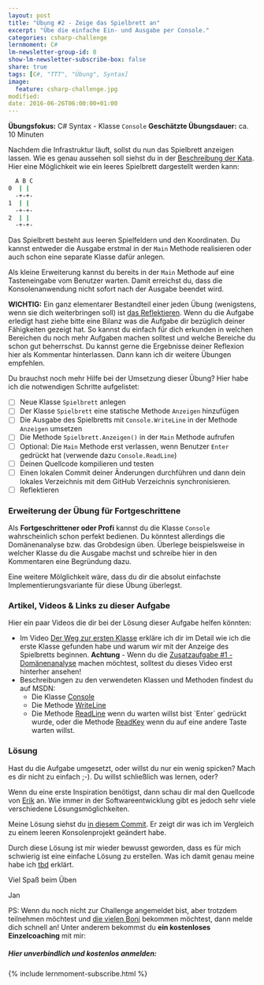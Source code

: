 ```yaml
---
layout: post
title: "Übung #2 - Zeige das Spielbrett an"
excerpt: "Übe die einfache Ein- und Ausgabe per Console."
categories: csharp-challenge
lernmoment: C#
lm-newsletter-group-id: 8
show-lm-newsletter-subscribe-box: false
share: true
tags: [C#, "TTT", "Übung", Syntax]
image:
  feature: csharp-challenge.jpg
modified:
date: 2016-06-26T06:00:00+01:00
---
```


**Übungsfokus:** C# Syntax - Klasse `Console`
**Geschätzte Übungsdauer:** ca. 10 Minuten

Nachdem die Infrastruktur läuft, sollst du nun das Spielbrett anzeigen lassen. Wie es genau aussehen soll siehst du in der [Beschreibung der Kata](http://ccd-school.de/coding-dojo/application-katas/tic-tac-toe/). Hier eine Möglichkeit wie ein leeres Spielbrett dargestellt werden kann:

```sh
  A B C
0  | |
  -+-+- 
1  | |
  -+-+- 
2  | |
  -+-+- 
```

Das Spielbrett besteht aus leeren Spielfeldern und den Koordinaten. Du kannst entweder die Ausgabe erstmal in der `Main` Methode realisieren oder auch schon eine separate Klasse dafür anlegen.

Als kleine Erweiterung kannst du bereits in der `Main` Methode auf eine Tasteneingabe vom Benutzer warten. Damit erreichst du, dass die Konsolenanwendung nicht sofort nach der Ausgabe beendet wird.

**WICHTIG:** Ein ganz elementarer Bestandteil einer jeden Übung (wenigstens, wenn sie dich weiterbringen soll) ist [das Reflektieren](http://clean-code-developer.de/die-grade/roter-grad/#Taeglich_reflektieren). Wenn du die Aufgabe erledigt hast ziehe bitte eine Bilanz was die Aufgabe dir bezüglich deiner Fähigkeiten gezeigt hat. So kannst du einfach für dich erkunden in welchen Bereichen du noch mehr Aufgaben machen solltest und welche Bereiche du schon gut beherrschst. Du kannst gerne die Ergebnisse deiner Reflexion hier als Kommentar hinterlassen. Dann kann ich dir weitere Übungen empfehlen.

Du brauchst noch mehr Hilfe bei der Umsetzung dieser Übung? Hier habe ich die notwendigen Schritte aufgelistet:

  - [  ] Neue Klasse `Spielbrett` anlegen
  - [  ] Der Klasse `Spielbrett` eine statische Methode `Anzeigen` hinzufügen
  - [  ] Die Ausgabe des Spielbretts mit `Console.WriteLine` in der Methode `Anzeigen` umsetzen
  - [  ] Die Methode `Spielbrett.Anzeigen()` in der `Main` Methode aufrufen
  - [  ] Optional: Die `Main` Methode erst verlassen, wenn Benutzer `Enter` gedrückt hat (verwende dazu `Console.ReadLine`)
  - [  ] Deinen Quellcode kompilieren und testen
  - [  ] Einen lokalen Commit deiner Änderungen durchführen und dann dein lokales Verzeichnis mit dem GitHub Verzeichnis synchronisieren.
  - [  ] Reflektieren

### Erweiterung der Übung für Fortgeschrittene

Als **Fortgeschrittener oder Profi** kannst du die Klasse `Console` wahrscheinlich schon perfekt bedienen. Du könntest allerdings die Domänenanalyse bzw. das Grobdesign üben. Überlege beispielsweise in welcher Klasse du die Ausgabe machst und schreibe hier in den Kommentaren eine Begründung dazu.

Eine weitere Mölglichkeit wäre, dass du dir die absolut einfachste Implementierungsvariante für diese Übung überlegst.

### Artikel, Videos & Links zu dieser Aufgabe

Hier ein paar Videos die dir bei der Lösung dieser Aufgabe helfen könnten:

 - Im Video [Der Weg zur ersten Klasse](https://youtu.be/JClVrFlc4k4) erkläre ich dir im Detail wie ich die erste Klasse gefunden habe und warum wir mit der Anzeige des Spielbretts beginnen. **Achtung** - Wenn du die [Zusatzaufgabe #1 - Domänenanalyse](/csharp-challenge/zusatzuebung-1-klassen-identifizieren/) machen möchtest, solltest du dieses Video erst hinterher ansehen! 
 - Beschreibungen zu den verwendeten Klassen und Methoden findest du auf MSDN:
   - Die Klasse [Console](https://msdn.microsoft.com/de-de/library/system.console(v=vs.110).aspx)
   - Die Methode [WriteLine](https://msdn.microsoft.com/de-de/library/xf2k8ftb(v=vs.110).aspx)
   - Die Methode [ReadLine](https://msdn.microsoft.com/de-de/library/system.console.readline(v=vs.110).aspx) wenn du warten willst bist `Enter` gedrückt wurde, oder die Methode [ReadKey](https://msdn.microsoft.com/de-de/library/471w8d85(v=vs.110).aspx) wenn du auf eine andere Taste warten willst.

### Lösung

Hast du die Aufgabe umgesetzt, oder willst du nur ein wenig spicken? Mach es dir nicht zu einfach ;-). Du willst schließlich was lernen, oder?

Wenn du eine erste Inspiration benötigst, dann schau dir mal den Quellcode von [Erik](https://github.com/supermew10/TicTacToe) an. Wie immer in der Softwareentwicklung gibt es jedoch sehr viele verschiedene Lösungsmöglichkeiten.

Meine Lösung siehst du [in diesem Commit](https://github.com/LernMoment/ttt-challenge/commit/f0a7cb46bd8409a94aead2391a74c45cc2fe1724). Er zeigt dir was ich im Vergleich zu einem leeren Konsolenprojekt geändert habe.

Durch diese Lösung ist mir wieder bewusst geworden, dass es für mich schwierig ist eine einfache Lösung zu erstellen. Was ich damit genau meine habe ich [tbd]() erklärt.

Viel Spaß beim Üben

Jan

PS: Wenn du noch nicht zur Challenge angemeldet bist, aber trotzdem teilnehmen möchtest und [die vielen Boni](/csharp-challenge/deine-vorteile-bei-anmeldung/) bekommen möchtest, dann melde dich schnell an! Unter anderem bekommst du **ein kostenloses Einzelcoaching** mit mir:

<div class="subscribe-notice">
  <h5>Hier unverbindlich und kostenlos anmelden:</h5>
    {% include lernmoment-subscribe.html %}
</div>
